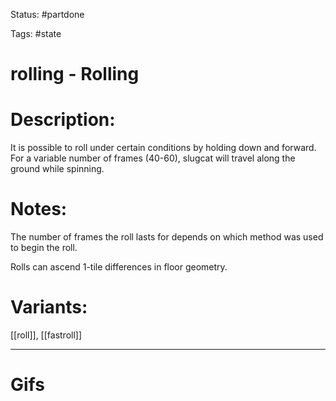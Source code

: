 Status: #partdone 

Tags: #state

# rolling - Rolling
# Description:
It is possible to roll under certain conditions by holding down and forward. For a variable number of frames (40-60), slugcat will travel along the ground while spinning.

# Notes:
The number of frames the roll lasts for depends on which method was used to begin the roll.

Rolls can ascend 1-tile differences in floor geometry.

# Variants:
[[roll]], [[fastroll]]

___
# Gifs
